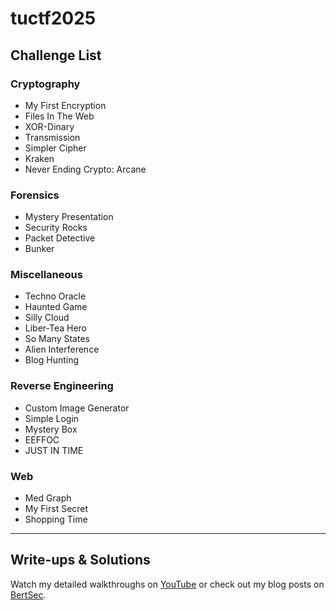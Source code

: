 # tuctf2025

## Challenge List

### Cryptography
- My First Encryption
- Files In The Web
- XOR-Dinary
- Transmission
- Simpler Cipher
- Kraken
- Never Ending Crypto: Arcane

### Forensics
- Mystery Presentation
- Security Rocks
- Packet Detective
- Bunker

### Miscellaneous
- Techno Oracle
- Haunted Game
- Silly Cloud
- Liber-Tea Hero
- So Many States
- Alien Interference
- Blog Hunting

### Reverse Engineering
- Custom Image Generator
- Simple Login
- Mystery Box
- EEFFOC
- JUST IN TIME

### Web
- Med Graph
- My First Secret
- Shopping Time

---
## Write-ups & Solutions
Watch my detailed walkthroughs on [YouTube](https://www.youtube.com/@BertSec)
or check out my blog posts on [BertSec](https://bertsec.com).
